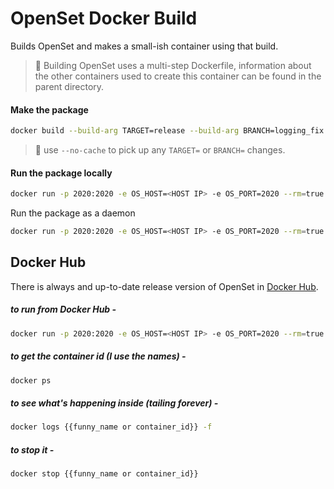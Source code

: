 # OpenSet Docker Build

Builds OpenSet and makes a small-ish container using that build.

> :pushpin: Building OpenSet uses a multi-step Dockerfile, information about the other containers used to create this container can be found in the parent directory.

#### Make the package

```bash 
docker build --build-arg TARGET=release --build-arg BRANCH=logging_fix -t openset_x64_rel . --no-cache
```

> :pushpin: use `--no-cache` to pick up any `TARGET=` or `BRANCH=` changes.

#### Run the package locally

```bash
docker run -p 2020:2020 -e OS_HOST=<HOST IP> -e OS_PORT=2020 --rm=true -it openset_x64_rel
```

Run the package as a daemon

```bash
docker run -p 2020:2020 -e OS_HOST=<HOST IP> -e OS_PORT=2020 --rm=true -d openset_x64_rel
```

## Docker Hub

There is always and up-to-date release version of OpenSet in [Docker Hub](https://hub.docker.com/r/opset/openset_x64_rel/). 

##### to run from Docker Hub -


```bash
docker run -p 2020:2020 -e OS_HOST=<HOST IP> -e OS_PORT=2020 --rm=true -d opset/openset_x64_rel
```

##### to get the container id (I use the names) -
```bash
docker ps
```

##### to see what's happening inside (tailing forever) -
```bash
docker logs {{funny_name or container_id}} -f
```

##### to stop it -
```bash
docker stop {{funny_name or container_id}}
```


